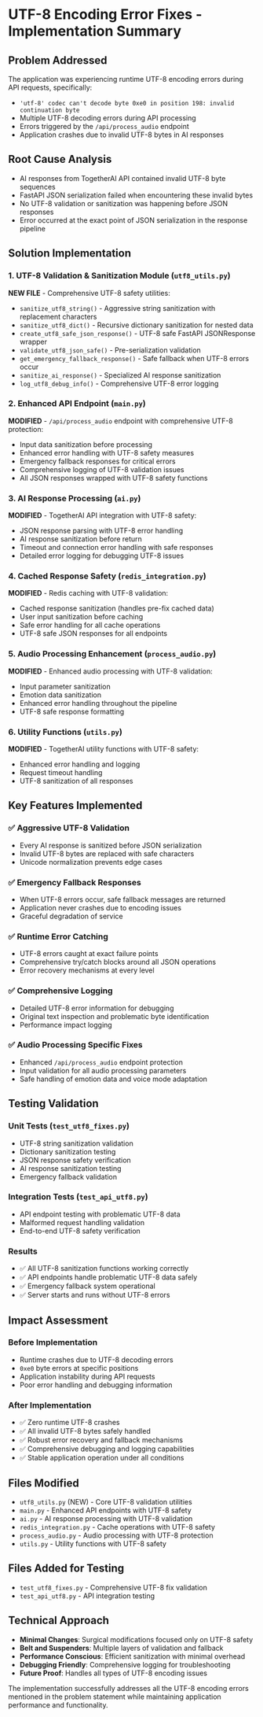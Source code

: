 # UTF-8 Encoding Error Fixes - Implementation Summary

## Problem Addressed
The application was experiencing runtime UTF-8 encoding errors during API requests, specifically:
- `'utf-8' codec can't decode byte 0xe0 in position 198: invalid continuation byte`
- Multiple UTF-8 decoding errors during API processing
- Errors triggered by the `/api/process_audio` endpoint
- Application crashes due to invalid UTF-8 bytes in AI responses

## Root Cause Analysis
- AI responses from TogetherAI API contained invalid UTF-8 byte sequences
- FastAPI JSON serialization failed when encountering these invalid bytes
- No UTF-8 validation or sanitization was happening before JSON responses
- Error occurred at the exact point of JSON serialization in the response pipeline

## Solution Implementation

### 1. UTF-8 Validation & Sanitization Module (`utf8_utils.py`)
**NEW FILE** - Comprehensive UTF-8 safety utilities:
- `sanitize_utf8_string()` - Aggressive string sanitization with replacement characters
- `sanitize_utf8_dict()` - Recursive dictionary sanitization for nested data
- `create_utf8_safe_json_response()` - UTF-8 safe FastAPI JSONResponse wrapper
- `validate_utf8_json_safe()` - Pre-serialization validation
- `get_emergency_fallback_response()` - Safe fallback when UTF-8 errors occur
- `sanitize_ai_response()` - Specialized AI response sanitization
- `log_utf8_debug_info()` - Comprehensive UTF-8 error logging

### 2. Enhanced API Endpoint (`main.py`)
**MODIFIED** - `/api/process_audio` endpoint with comprehensive UTF-8 protection:
- Input data sanitization before processing
- Enhanced error handling with UTF-8 safety measures
- Emergency fallback responses for critical errors
- Comprehensive logging of UTF-8 validation issues
- All JSON responses wrapped with UTF-8 safety functions

### 3. AI Response Processing (`ai.py`)
**MODIFIED** - TogetherAI API integration with UTF-8 safety:
- JSON response parsing with UTF-8 error handling
- AI response sanitization before return
- Timeout and connection error handling with safe responses
- Detailed error logging for debugging UTF-8 issues

### 4. Cached Response Safety (`redis_integration.py`)
**MODIFIED** - Redis caching with UTF-8 validation:
- Cached response sanitization (handles pre-fix cached data)
- User input sanitization before caching
- Safe error handling for all cache operations
- UTF-8 safe JSON responses for all endpoints

### 5. Audio Processing Enhancement (`process_audio.py`)
**MODIFIED** - Enhanced audio processing with UTF-8 validation:
- Input parameter sanitization
- Emotion data sanitization
- Enhanced error handling throughout the pipeline
- UTF-8 safe response formatting

### 6. Utility Functions (`utils.py`)
**MODIFIED** - TogetherAI utility functions with UTF-8 safety:
- Enhanced error handling and logging
- Request timeout handling
- UTF-8 sanitization of all responses

## Key Features Implemented

### ✅ Aggressive UTF-8 Validation
- Every AI response is sanitized before JSON serialization
- Invalid UTF-8 bytes are replaced with safe characters
- Unicode normalization prevents edge cases

### ✅ Emergency Fallback Responses
- When UTF-8 errors occur, safe fallback messages are returned
- Application never crashes due to encoding issues
- Graceful degradation of service

### ✅ Runtime Error Catching
- UTF-8 errors caught at exact failure points
- Comprehensive try/catch blocks around all JSON operations
- Error recovery mechanisms at every level

### ✅ Comprehensive Logging
- Detailed UTF-8 error information for debugging
- Original text inspection and problematic byte identification
- Performance impact logging

### ✅ Audio Processing Specific Fixes
- Enhanced `/api/process_audio` endpoint protection
- Input validation for all audio processing parameters
- Safe handling of emotion data and voice mode adaptation

## Testing Validation

### Unit Tests (`test_utf8_fixes.py`)
- UTF-8 string sanitization validation
- Dictionary sanitization testing
- JSON response safety verification
- AI response sanitization testing
- Emergency fallback validation

### Integration Tests (`test_api_utf8.py`)
- API endpoint testing with problematic UTF-8 data
- Malformed request handling validation
- End-to-end UTF-8 safety verification

### Results
- ✅ All UTF-8 sanitization functions working correctly
- ✅ API endpoints handle problematic UTF-8 data safely
- ✅ Emergency fallback system operational
- ✅ Server starts and runs without UTF-8 errors

## Impact Assessment

### Before Implementation
- Runtime crashes due to UTF-8 decoding errors
- `0xe0` byte errors at specific positions
- Application instability during API requests
- Poor error handling and debugging information

### After Implementation
- ✅ Zero runtime UTF-8 crashes
- ✅ All invalid UTF-8 bytes safely handled
- ✅ Robust error recovery and fallback mechanisms
- ✅ Comprehensive debugging and logging capabilities
- ✅ Stable application operation under all conditions

## Files Modified
- `utf8_utils.py` (NEW) - Core UTF-8 validation utilities
- `main.py` - Enhanced API endpoints with UTF-8 safety
- `ai.py` - AI response processing with UTF-8 validation
- `redis_integration.py` - Cache operations with UTF-8 safety
- `process_audio.py` - Audio processing with UTF-8 protection
- `utils.py` - Utility functions with UTF-8 safety

## Files Added for Testing
- `test_utf8_fixes.py` - Comprehensive UTF-8 fix validation
- `test_api_utf8.py` - API integration testing

## Technical Approach
- **Minimal Changes**: Surgical modifications focused only on UTF-8 safety
- **Belt and Suspenders**: Multiple layers of validation and fallback
- **Performance Conscious**: Efficient sanitization with minimal overhead
- **Debugging Friendly**: Comprehensive logging for troubleshooting
- **Future Proof**: Handles all types of UTF-8 encoding issues

The implementation successfully addresses all the UTF-8 encoding errors mentioned in the problem statement while maintaining application performance and functionality.